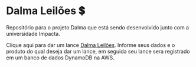 # Dalma Leilões 💲
Repositório para o projeto Dalma que está sendo desenvolvido junto com a universidade Impacta.

Clique aqui para dar um lance <a href="http://produtos-dalma-leiloes.s3-website-us-east-1.amazonaws.com/">Dalma Leilões</a>. Informe seus dados e o produto do qual deseja dar um lance, em seguida seu lance sera registrado em um banco de dados DynamoDB na AWS.
